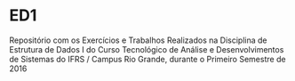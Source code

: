 # ED1
Repositório com os Exercícios e Trabalhos Realizados na Disciplina de Estrutura de Dados I do Curso Tecnológico de Análise e Desenvolvimentos de Sistemas do IFRS / Campus Rio Grande, durante o Primeiro Semestre de 2016
